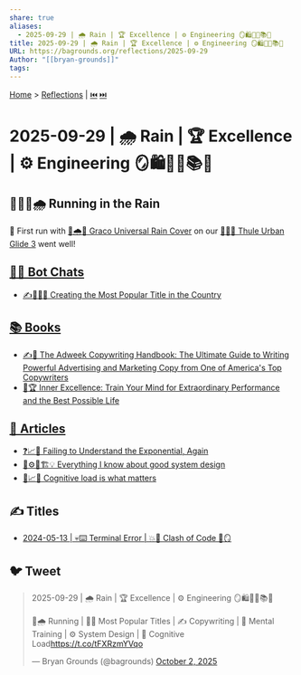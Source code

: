 ```yaml
---
share: true
aliases:
  - 2025-09-29 | 🌧️ Rain | 🏆 Excellence | ⚙️ Engineering 🪞🛍️🤖💬📚📄
title: 2025-09-29 | 🌧️ Rain | 🏆 Excellence | ⚙️ Engineering 🪞🛍️🤖💬📚📄
URL: https://bagrounds.org/reflections/2025-09-29
Author: "[[bryan-grounds]]"
tags:
---
```

[Home](../index.md) > [Reflections](./index.md) | [⏮️](./2025-09-28.md) [⏭️](./2025-09-30.md)  
# 2025-09-29 | 🌧️ Rain | 🏆 Excellence | ⚙️ Engineering 🪞🛍️🤖💬📚📄  
## 🏃🏼‍♀️🌧️ Running in the Rain  
🔰 First run with [👶🌧️💨 Graco Universal Rain Cover](../products/graco-baby-jogging-stroller-universal-rain-cover-ventilated-weather-shield-waterproof-windproof-versatile-size-to-fit-most-jogging-strollers-vinyl-clear-plastic.md) on our [👶🏃🌆 Thule Urban Glide 3](../products/thule-urban-glide-3.md) went well!  
  
## [🤖💬 Bot Chats](../bot-chats/index.md)  
- [✍️🥇🇺🇸 Creating the Most Popular Title in the Country](../bot-chats/creating-the-most-popular-title-in-the-country.md)  
  
## [📚 Books](../books/index.md)  
- [✍️📣 The Adweek Copywriting Handbook: The Ultimate Guide to Writing Powerful Advertising and Marketing Copy from One of America's Top Copywriters](../books/the-adweek-copywriting-handbook-the-ultimate-guide-to-writing-powerful-advertising-and-marketing-copy-from-one-of-americas-top-copywriters.md)  
- [🧠🏆 Inner Excellence: Train Your Mind for Extraordinary Performance and the Best Possible Life](../books/inner-excellence-train-your-mind-for-extraordinary-performance-and-the-best-possible-life.md)  
  
## [📄 Articles](../articles/index.md)  
- [❓📈🤦 Failing to Understand the Exponential, Again](../articles/failing-to-understand-the-exponential-again.md)  
- [🤔⚙️🧩🏗️💡 Everything I know about good system design](../articles/everything-i-know-about-good-system-design.md)  
- [🧠📈🔑 Cognitive load is what matters](../articles/cognitive-load-is-what-matters.md)  
  
## ✍️ Titles  
- [2024-05-13 | 💀⌨️ Terminal Error | 💥💾 Clash of Code 🐛🪞](./2024-05-13.md)  
  
## 🐦 Tweet  
<blockquote class="twitter-tweet" data-theme="dark"><p lang="en" dir="ltr">2025-09-29 | 🌧️ Rain | 🏆 Excellence | ⚙️ Engineering 🪞🛍️🤖💬📚📄<br><br>👶🌧️ Running | 🤖💬 Most Popular Titles | ✍️ Copywriting | 🧠 Mental Training | ⚙️ System Design | 🤯 Cognitive Load<a href="https://t.co/tFXRzmYVqo">https://t.co/tFXRzmYVqo</a></p>&mdash; Bryan Grounds (@bagrounds) <a href="https://twitter.com/bagrounds/status/1973846117940146485?ref_src=twsrc%5Etfw">October 2, 2025</a></blockquote> <script async src="https://platform.twitter.com/widgets.js" charset="utf-8"></script>